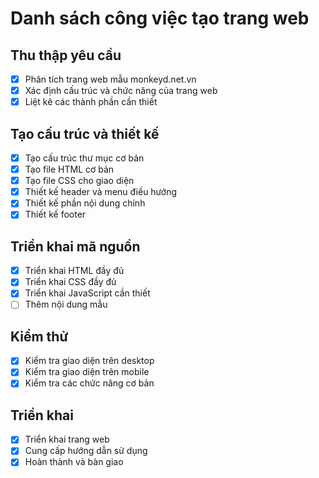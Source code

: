# Danh sách công việc tạo trang web

## Thu thập yêu cầu
- [x] Phân tích trang web mẫu monkeyd.net.vn
- [x] Xác định cấu trúc và chức năng của trang web
- [x] Liệt kê các thành phần cần thiết

## Tạo cấu trúc và thiết kế
- [x] Tạo cấu trúc thư mục cơ bản
- [x] Tạo file HTML cơ bản
- [x] Tạo file CSS cho giao diện
- [x] Thiết kế header và menu điều hướng
- [x] Thiết kế phần nội dung chính
- [x] Thiết kế footer

## Triển khai mã nguồn
- [x] Triển khai HTML đầy đủ
- [x] Triển khai CSS đầy đủ
- [x] Triển khai JavaScript cần thiết
- [ ] Thêm nội dung mẫu

## Kiểm thử
- [x] Kiểm tra giao diện trên desktop
- [x] Kiểm tra giao diện trên mobile
- [x] Kiểm tra các chức năng cơ bản

## Triển khai
- [x] Triển khai trang web
- [x] Cung cấp hướng dẫn sử dụng
- [x] Hoàn thành và bàn giao
